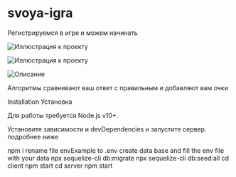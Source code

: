 # svoya-igra
Регистрируемся в игре и можем начинать

![Иллюстрация к проекту](https://github.com/andrejkonkin/svoya-igra/raw/main/image1.png)

![Иллюстрация к проекту](https://github.com/andrejkonkin/svoya-igra/raw/main/image2.png)

![Описание](http(s)://github.com/andrejkonkin/svoya-igra/image2.png)

Алгоритмы сравнивают ваш ответ с правильным и добавляют вам очки

Installation
Установка

Для работы требуется Node.js v10+.

Установите зависимости и devDependencies и запустите сервер.
подробнее ниже

npm i
rename file envExample to .env
create data base and fill the env file with your data
npx sequelize-cli db:migrate
npx sequelize-cli db:seed:all
cd client
npm start
cd server
npm start
